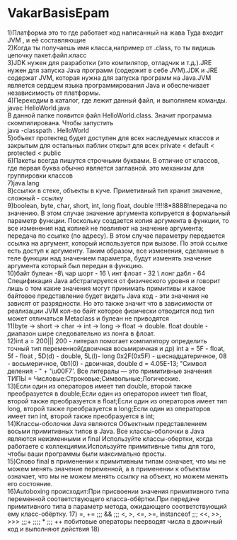 # VakarBasisEpam
1)Платформа это то где работает код написанный на жава Туда входит JVM , и её составляющие  
2)Когда ты получаешь имя класса,например от .class, то ты видишь цепочку пакет.файл.класс  
3)JDK нужен для разработки (это компилятор, отладчик и т.д.).JRE нужен для запуска Java программ (содержит в себе JVM).JDK и JRE содержат JVM, которая нужна для запуска программ на Java.JVM является сердцем языка программирования Java и обеспечивает независимость от платформы.  
4)Переходим в каталог, где лежит данный файл, и выполняем команды.  
javac HelloWorld.java  
В данной папке появится файл HelloWorld.class. Значит программа скомпилирована. Чтобы запустить  
java -classpath . HelloWorld  
5)объект протектед будет доступен для всех наследуемых классов и закрытым для остальных
паблик открыт для всех  private < default < protected < public  
6)Пакеты всегда пишутся строчными буквами. В отличие от классов, где первая буква обычно является заглавной. это механизм для группировки классов  
7)java.lang  
8)ссылки в стеке, объекты в куче. Приметивный тип хранит значение, сложный - ссылку  
9)boolean, byte, char, short, int, long float, double !!!!!8*8888!передача по значению. В этом случае значение аргумента копируется в формальный параметр функции. Поскольку создается копия аргумента в функции, то все изменения над копией не повлияют на значение аргумента;  
передача по ссылке (по адресу). В этом случае параметру передается ссылка на аргумент, который используется при вызове. По этой ссылке есть доступ к аргументу. Таким образом, все изменения, сделанные в теле функции над значением параметра, будут изменять значение аргумента который был передан в функцию.  
10)байт булеан -8\\ чар шорт - 16 \\ инт флоат - 32 \\ лонг дабл - 64 Спецификация Java абстрагируется от физического уровня и говорит лишь о том какие значения могут принимать примитивы и какое байтовое представление будет видеть Java код - эти значения не зависят от разрядности. Но это также значит что в зависимости от реализации JVM кол-во байт которое физически отводится под тип может отличаться Metaclass и булеан не приводятся  
11)byte -> short -> char -> int -> long -> float -> double. float  double - диапазон шире следовательно из лонга в флоат.  
12)int a = 200||| 200 - литерал помогает компилятору определить точный тип переменной(двоичная восьмиричная и др) int a = 5F - float, 5f - float , 5D(d) - double, 5L(l)- long 0x2F(0x5F) - шеснадцатеричное, 08 - восьмеричное, 0b1(0) - двоичная, double d = 4.05E-13; "Символ деления - " + '\u00F7'. Все литералы — это примитивные значения ТИПЫ = Числовые:Строковые;Символьные;Логические.  
13)Если один из операторов имеет тип double, второй также преобразуется в double;Если один из операторов имеет тип float, второй также преобразуется в float;Если один из операторов имеет тип long, второй также преобразуется в long;Если один из операторов имеет тип int, второй также преобразуется в int;  
14)Классы-оболочки Java являются Объектным представлением восьми примитивных типов в Java. Все классы-оболочки в Java являются неизменными и final Используйте классы-обертки, когда работаете с коллекциями.Используйте примитивные типы для того, чтобы ваши программы были максимально просты.  
15)Слово final в применении к примитивным типам означает, что мы не можем менять значение переменной, а в применении к объектам означает, что мы не можем менять ссылку на объект, но можем менять его состояние.  
16)Autoboxing происходит:При присвоении значения примитивного типа переменной соответствующего класса-обёртки.При передаче примитивного типа в параметр метода, ожидающего соответствующий ему класс-обёртку.
17) =, += ;;; && ;;; <, >, <=, >=, instanceof ;;; <<, >>, >>> ;;;+  ;;;; * ;;; ++  побитовые операторы пеерводят числа в двоичный код и выполняют действия
18)






















